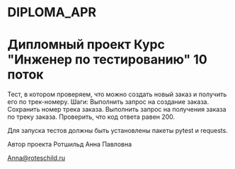 # DIPLOMA_APR
# Дипломный проект Курс "Инженер по тестированию" 10 поток
Тест, в котором проверяем, что можно создать новый заказ и получить его по трек-номеру.
Шаги:
Выполнить запрос на создание заказа.
Сохранить номер трека заказа.
Выполнить запрос на получения заказа по треку заказа.
Проверить, что код ответа равен 200.

Для запуска тестов должны быть установлены пакеты pytest и requests.

Автор проекта
Ротшильд Анна Павловна

Anna@roteschild.ru
